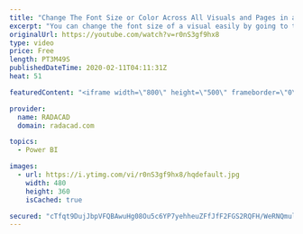 ```yaml
---
title: "Change The Font Size or Color Across All Visuals and Pages in a Power BI File"
excerpt: "You can change the font size of a visual easily by going to the format option of that. However, if you want to change it for multiple visuals, better to use Themes for it. Recently Power BI Desktop came up with some easy-to-use options to customize your theme. That means you can now easily increase the"
originalUrl: https://youtube.com/watch?v=r0nS3gf9hx8
type: video
price: Free
length: PT3M49S
publishedDateTime: 2020-02-11T04:11:31Z
heat: 51

featuredContent: "<iframe width=\"800\" height=\"500\" frameborder=\"0\" src=\"https://www.youtube.com/embed/r0nS3gf9hx8\" allow=\"accelerometer; autoplay; encrypted-media; gyroscope; picture-in-picture\" allowfullscreen></iframe>"

provider:
  name: RADACAD
  domain: radacad.com

topics:
  - Power BI

images:
  - url: https://i.ytimg.com/vi/r0nS3gf9hx8/hqdefault.jpg
    width: 480
    height: 360
    isCached: true

secured: "cTfqt9DujJbpVFQBAwuHg08Ou5c6YP7yehheuZFfJfF2FGS2RQFH/WeRNQmulfmn9SQFYaTg0Svv7Z2riZ91Z8/XRbz4zPRgcdOYtivOlgJHM9gDo3wtt+Lk3O2CCI8zcKp+il3F7WOpW+Cj3hNCUyU6lxfya148n4d1Ajea/D3KA8wU4OrJldiXTq6UmQGyIb11oU55TLG71fs6y7yrcIF2TzeFpfWxDZbkvzF4HvbKm9Jo33mbKKQZuVXYtIfkSVo1MilGw9e+tjqjTYS1KCybDl1UkuzbhXN5QIx0oTa5fgK6oOXhgYAi5jtUveM1P9NjrHxwJ0/JvMx1NvPW0Hbv52SK59FLqzbOitq3eZ3AtmZ4QLrUKvOQ8IoKZd6FjZxVo09APeuhdSB/lHnLppNYlE8ylvdhxeG+va0V9vI=;KWJF7t3sq1BY8fi79thBgQ=="
---
```



